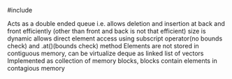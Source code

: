 #include <deque>

Acts as a double ended queue i.e. allows deletion and insertion at back and front efficiently (other than front and back is not that efficient)
size is dynamic
allows direct element access using subscript operator(no bounds check) and .at()(bounds check) method
Elements are not stored in contiguous memory, can be virtualize deque as linked list of vectors
Implemented as collection of memory blocks, blocks contain elements in contagious memory